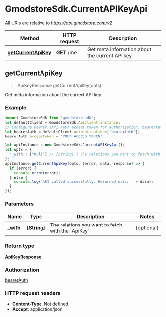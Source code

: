 # GmodstoreSdk.CurrentAPIKeyApi

All URIs are relative to *https://api.gmodstore.com/v2*

Method | HTTP request | Description
------------- | ------------- | -------------
[**getCurrentApiKey**](CurrentAPIKeyApi.md#getCurrentApiKey) | **GET** /me | Get meta information about the current API key



## getCurrentApiKey

> ApiKeyResponse getCurrentApiKey(opts)

Get meta information about the current API key

### Example

```javascript
import GmodstoreSdk from 'gmodstore-sdk';
let defaultClient = GmodstoreSdk.ApiClient.instance;
// Configure Bearer (API Key) access token for authorization: bearerAuth
let bearerAuth = defaultClient.authentications['bearerAuth'];
bearerAuth.accessToken = "YOUR ACCESS TOKEN"

let apiInstance = new GmodstoreSdk.CurrentAPIKeyApi();
let opts = {
  '_with': ["null"] // [String] | The relations you want to fetch with the `ApiKey`
};
apiInstance.getCurrentApiKey(opts, (error, data, response) => {
  if (error) {
    console.error(error);
  } else {
    console.log('API called successfully. Returned data: ' + data);
  }
});
```

### Parameters


Name | Type | Description  | Notes
------------- | ------------- | ------------- | -------------
 **_with** | [**[String]**](String.md)| The relations you want to fetch with the &#x60;ApiKey&#x60; | [optional] 

### Return type

[**ApiKeyResponse**](ApiKeyResponse.md)

### Authorization

[bearerAuth](../README.md#bearerAuth)

### HTTP request headers

- **Content-Type**: Not defined
- **Accept**: application/json

